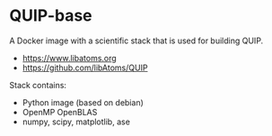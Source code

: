 QUIP-base
=========

A Docker image with a scientific stack that is used
for building QUIP.

 - https://www.libatoms.org
 - https://github.com/libAtoms/QUIP 

Stack contains:

 - Python image (based on debian)
 - OpenMP OpenBLAS
 - numpy, scipy, matplotlib, ase

